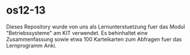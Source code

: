 os12-13
=======

Dieses Repository wurde von uns als Lernunterstuetzung fuer das Modul "Betriebssysteme" am KIT verwendet. Es behinhaltet eine Zusammenfassung sowie etwa 100 Karteikarten zum Abfragen fuer das Lernprogramm Anki.
